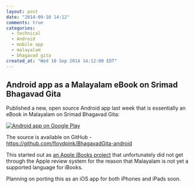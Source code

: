 ```yaml
---
layout: post
date: "2014-09-10 14:12"
comments: true
categories:
  - technical
  - Android
  - mobile app
  - malayalam
  - bhagavad gita
created_at: "Wed 10 Sep 2014 14:12:00 EDT"
---
```


## Android app as a Malayalam eBook on Srimad Bhagavad Gita

Published a new, open source Android app last week that is essentially an eBook in Malayalam on Srimad Bhagavad Gita:

[![Android app on Google Play](https://floydpink.github.io/BhagavadGita/images/play-store.png)](https://play.google.com/store/apps/details?id=com.floydpink.android.bhagavadgita)

The source is available on GitHub - https://github.com/floydpink/BhagavadGita-android

This started out as [an Apple iBooks project](https://github.com/floydpink/BhagavadGita/tree/apple-ibooks) that unfortunately did not get through the Apple review system for the reason that Malayalam is not yet a supported language for iBooks.

Planning on porting this as an iOS app for both iPhones and iPads soon.

